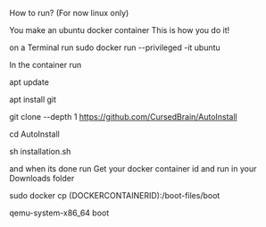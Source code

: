 How to run? (For now linux only)

You make an ubuntu docker container
This is how you do it!

on a Terminal run
sudo docker run --privileged -it ubuntu

In the container run

apt update

apt install git

git clone --depth 1 https://github.com/CursedBrain/AutoInstall

cd AutoInstall

sh installation.sh

and when its done run
Get your docker container id
and run in your Downloads folder

sudo docker cp (DOCKERCONTAINERID):/boot-files/boot

qemu-system-x86_64 boot
